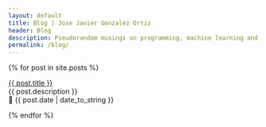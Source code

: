 ```yaml
---
layout: default
title: Blog | Jose Javier Gonzalez Ortiz
header: Blog
description: Pseudorandom musings on programming, machine learning and puzzles
permalink: /blog/
---
```


{% for post in site.posts %}

  <p><a href="{{ post.url }}">{{ post.title }}</a><br>
  {{ post.description }}<br>
  📅 {{ post.date | date_to_string }}</p>
{% endfor %}
